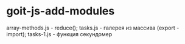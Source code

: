 # goit-js-add-modules

array-methods.js - reduce();
tasks.js - галерея из массива (export - import);
tasks-1.js - функция секундомер
